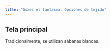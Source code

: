```yaml
---
title: "Gozer el fantasma: Opciones de tejido"
---
```


## Tela principal

Tradicionalmente, se utilizan sábanas blancas.